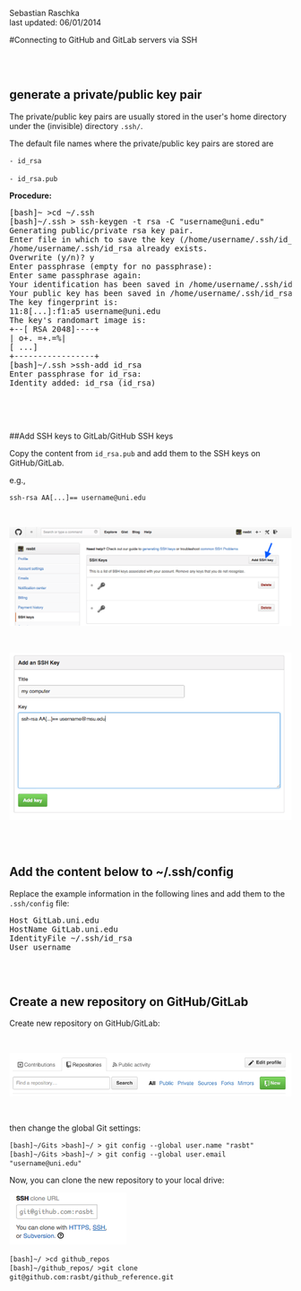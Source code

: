 Sebastian Raschka  
last updated: 06/01/2014

#Connecting to GitHub and GitLab servers via SSH


<br>
<br>

## generate a private/public key pair

The private/public key pairs are usually stored in the user's home directory under the (invisible) directory `.ssh/`.

The default file names where the private/public key pairs are stored are

	- id_rsa
	
	- id_rsa.pub


**Procedure:**


<pre>
[bash]~ >cd ~/.ssh
[bash]~/.ssh > ssh-keygen -t rsa -C "username@uni.edu"
Generating public/private rsa key pair.
Enter file in which to save the key (/home/username/.ssh/id_rsa): 
/home/username/.ssh/id_rsa already exists.
Overwrite (y/n)? y
Enter passphrase (empty for no passphrase): 
Enter same passphrase again: 
Your identification has been saved in /home/username/.ssh/id_rsa.
Your public key has been saved in /home/username/.ssh/id_rsa.pub.
The key fingerprint is:
11:8[...]:f1:a5 username@uni.edu
The key's randomart image is:
+--[ RSA 2048]----+
| o+. =+.=%|
[ ...] 
+-----------------+ 
[bash]~/.ssh >ssh-add id_rsa
Enter passphrase for id_rsa: 
Identity added: id_rsa (id_rsa)

</pre>


<br>
<br>

##Add SSH keys to GitLab/GitHub SSH keys

Copy the content from `id_rsa.pub` and add them to the SSH keys on GitHub/GitLab.
	
e.g., 

	ssh-rsa AA[...]== username@uni.edu	
	
<br>
	
![](../images/add_ssh_key_1.png)

<br>
	
![](../images/add_ssh_key_2.png)	

<br>
<br>

## Add the content below to ~/.ssh/config

Replace the example information in the following lines and add them to the `.ssh/config` file:

<pre>
Host GitLab.uni.edu
HostName GitLab.uni.edu
IdentityFile ~/.ssh/id_rsa
User username
</pre>

<br>
<br>

## Create a new repository on GitHub/GitLab

Create new repository on GitHub/GitLab:

<br>

![](../images/github_new_repo.png)

<br>


then change the global Git settings:


	[bash]~/Gits >bash]~/ > git config --global user.name "rasbt"
	[bash]~/Gits >bash]~/ > git config --global user.email "username@uni.edu"


Now, you can clone the new repository to your local drive:

![](../images/git_clone.png)

	[bash]~/ >cd github_repos
	[bash]~/github_repos/ >git clone git@github.com:rasbt/github_reference.git